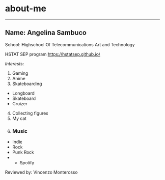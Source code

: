 # about-me
---
Name: **Angelina Sambuco**
---

School: Highschool Of Telecommunications Art and Technology

HSTAT SEP program https://hstatsep.github.io/

*Interests:*
1. Gaming 
2. Anime
3. Skateboarding
- Longboard
- Skateboard
- Cruizer
4. Collecting figures
5. My cat
6. ### Music
- Indie
- Rock
- Punk Rock
- * Spotify


Reviewed by: Vincenzo Monterosso